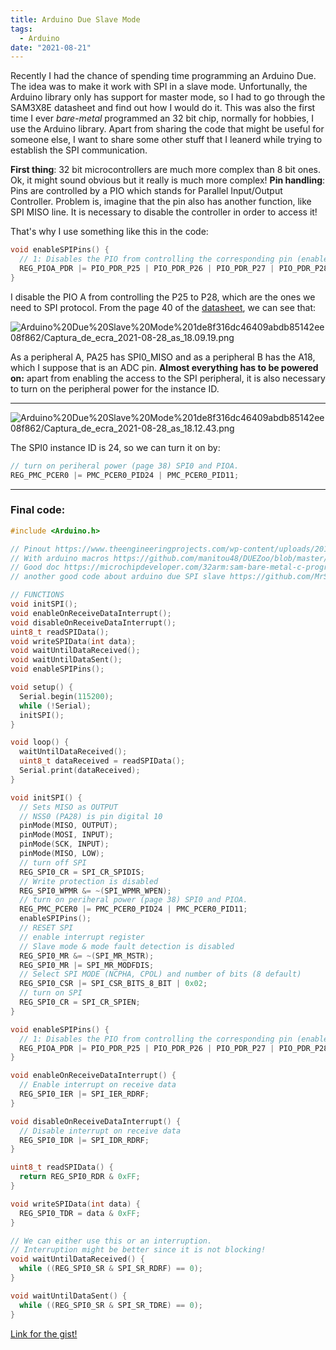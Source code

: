 ```yaml
---
title: Arduino Due Slave Mode
tags:
  - Arduino
date: "2021-08-21"
---
```


Recently I had the chance of spending time programming an Arduino Due.
The idea was to make it work with SPI in a slave mode. Unfortunally, the Arduino library only has support for master mode, so I had to go through the SAM3X8E datasheet and find out how I would do it.
This was also the first time I ever *bare-metal* programmed an 32 bit chip, normally for hobbies, I use the Arduino library.
Apart from sharing the code that might be useful for someone else, I want to share some other stuff that I leanerd while trying to establish the SPI communication.

**First thing**: 32 bit microcontrollers are much more complex than 8 bit ones. Ok, it might sound obvious but it really is much more complex!
**Pin handling**: Pins are controlled by a PIO which stands for Parallel Input/Output Controller. Problem is, imagine that the pin also has another function, like SPI MISO line. It is necessary to disable the controller in order to access it!

That's why I use something like this in the code:

```cpp
void enableSPIPins() {
  // 1: Disables the PIO from controlling the corresponding pin (enables peripheral control of the pin).
  REG_PIOA_PDR |= PIO_PDR_P25 | PIO_PDR_P26 | PIO_PDR_P27 | PIO_PDR_P28;
}
```

I disable the PIO A from controlling the P25 to P28, which are the ones we need to SPI protocol.
From the page 40 of the [datasheet](https://ww1.microchip.com/downloads/en/devicedoc/atmel-11057-32-bit-cortex-m3-microcontroller-sam3x-sam3a_datasheet.pdf), we can see that:

![Arduino%20Due%20Slave%20Mode%201de8f316dc46409abdb85142ee08f862/Captura_de_ecra_2021-08-28_as_18.09.19.png](img/Captura_de_ecra_2021-08-28_as_18.09.19.png)

As a peripheral A, PA25 has SPI0_MISO and as a peripheral B has the A18, which I suppose that is an ADC pin.
**Almost everything has to be powered on:** apart from enabling the access to the SPI peripheral, it is also necessary to turn on the peripheral power for the instance ID.
****

![Arduino%20Due%20Slave%20Mode%201de8f316dc46409abdb85142ee08f862/Captura_de_ecra_2021-08-28_as_18.12.43.png](img/Captura_de_ecra_2021-08-28_as_18.12.43.png)

The SPI0 instance ID is 24, so we can turn it on by:

```cpp
// turn on periheral power (page 38) SPI0 and PIOA.
REG_PMC_PCER0 |= PMC_PCER0_PID24 | PMC_PCER0_PID11;
```
***

### Final code:

```c
#include <Arduino.h>

// Pinout https://www.theengineeringprojects.com/wp-content/uploads/2018/09/introduction-to-arduino-due-2-1.png
// With arduino macros https://github.com/manitou48/DUEZoo/blob/master/spislave.ino
// Good doc https://microchipdeveloper.com/32arm:sam-bare-metal-c-programming
// another good code about arduino due SPI slave https://github.com/MrScrith/arduino_due/blob/master/spi_slave.ino

// FUNCTIONS
void initSPI();
void enableOnReceiveDataInterrupt();
void disableOnReceiveDataInterrupt();
uint8_t readSPIData();
void writeSPIData(int data);
void waitUntilDataReceived();
void waitUntilDataSent();
void enableSPIPins();

void setup() {
  Serial.begin(115200);
  while (!Serial);
  initSPI();
}

void loop() {
  waitUntilDataReceived();
  uint8_t dataReceived = readSPIData();
  Serial.print(dataReceived);
}

void initSPI() {
  // Sets MISO as OUTPUT
  // NSS0 (PA28) is pin digital 10
  pinMode(MISO, OUTPUT);
  pinMode(MOSI, INPUT);
  pinMode(SCK, INPUT);
  pinMode(MISO, LOW);
  // turn off SPI
  REG_SPI0_CR = SPI_CR_SPIDIS;
  // Write protection is disabled
  REG_SPI0_WPMR &= ~(SPI_WPMR_WPEN);
  // turn on periheral power (page 38) SPI0 and PIOA.
  REG_PMC_PCER0 |= PMC_PCER0_PID24 | PMC_PCER0_PID11;
  enableSPIPins();
  // RESET SPI
  // enable interrupt register
  // Slave mode & mode fault detection is disabled
  REG_SPI0_MR &= ~(SPI_MR_MSTR);
  REG_SPI0_MR |= SPI_MR_MODFDIS;
  // Select SPI MODE (NCPHA, CPOL) and number of bits (8 default)
  REG_SPI0_CSR |= SPI_CSR_BITS_8_BIT | 0x02;
  // turn on SPI
  REG_SPI0_CR = SPI_CR_SPIEN;
}

void enableSPIPins() {
  // 1: Disables the PIO from controlling the corresponding pin (enables peripheral control of the pin).
  REG_PIOA_PDR |= PIO_PDR_P25 | PIO_PDR_P26 | PIO_PDR_P27 | PIO_PDR_P28;
}

void enableOnReceiveDataInterrupt() {
  // Enable interrupt on receive data
  REG_SPI0_IER |= SPI_IER_RDRF;
}

void disableOnReceiveDataInterrupt() {
  // Disable interrupt on receive data
  REG_SPI0_IDR |= SPI_IDR_RDRF;
}

uint8_t readSPIData() {
  return REG_SPI0_RDR & 0xFF;
}

void writeSPIData(int data) {
  REG_SPI0_TDR = data & 0xFF;
}

// We can either use this or an interruption.
// Interruption might be better since it is not blocking!
void waitUntilDataReceived() {
  while ((REG_SPI0_SR & SPI_SR_RDRF) == 0);
}

void waitUntilDataSent() {
  while ((REG_SPI0_SR & SPI_SR_TDRE) == 0);
}
```

[Link for the gist!](https://gist.github.com/nguterresn/499bfa8940deb7ed0c234aa60e208f52)

